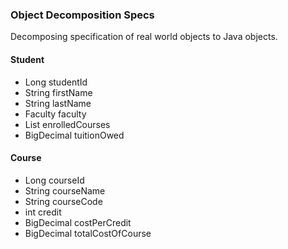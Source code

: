 ### Object Decomposition Specs
Decomposing specification of real world objects to Java objects.

#### Student
- Long studentId
- String firstName
- String lastName
- Faculty faculty
- List<Course> enrolledCourses
- BigDecimal tuitionOwed

#### Course
- Long courseId
- String courseName
- String courseCode
- int credit
- BigDecimal costPerCredit
- BigDecimal totalCostOfCourse
